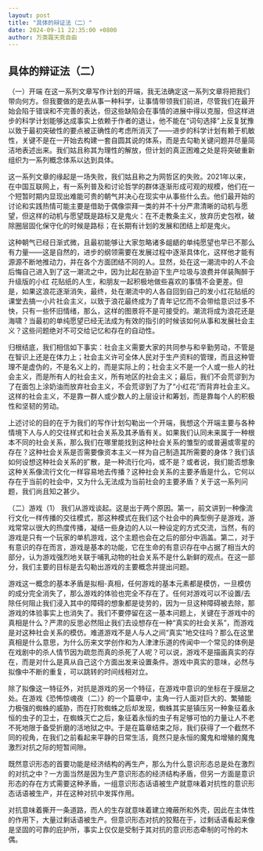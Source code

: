 ```yaml
---
layout: post
title: "具体的辩证法（二）"
date: 2024-09-11 22:35:00 +0800
author: 万类霜天竞自由
---
```



具体的辩证法（二）
--------

（一）开端
在这一系列文章写作计划的开端，我无法确定这一系列文章将把我们带向何方。但我要做的是去从事一种科学，让事情带领我们前进，尽管我们在最开始会陷于错误和不完善的表达，但这些缺陷会在事情的进展中得以克服，但这样进步的科学计划能够达成事实上依赖于作者的退让，他不能在“词句选择”上反复犹豫以致于最初突破性的要点被正确性的考虑所消灭了——进步的科学计划有赖于机敏性，关键不是在一开始去构建一套自圆其说的体系，而是去勾勒关键问题并尽量简洁地表述出来。我们姑且称其为理性的解放，但计划的真正困难之处是将突破重新组织为一系列概念体系以达到具体。

这一系列文章的缘起是一场失败，我们姑且称之为网哲区的失败。2021年以来，在中国互联网上，有一系列普及和讨论哲学的群体逐渐形成可观的规模，他们在一个短暂时期内显现出难能可贵的朝气并决心在现实中从事些什么去。他们最开始的讨论和实践热情可能主要是借助于偶像崇拜一类的并不十分严肃清晰的动机与愿望，但这样的动机与愿望既是路标又是鬼火：在不走教条主义，放弃历史包袱，破除圈层固化保守化的时候是路标；在长期有计划的发展和团结上却是鬼火。

这种朝气已经日渐式微，且最初能够让大家忽略诸多龃龉的单纯愿望也早已不那么有力量——这是自然的，进步的纲领需要在发展过程中逐渐具体化，这样他才能有源源不断地推动力，并在各个方面团结不同的人。显然，处在这一潮流中的人不会后悔自己进入到了这一潮流之中，因为比起在胁迫下生产垃圾与浪费并佯装陶醉于升级版的小红 花贴纸的人生，和朋友一起积极地做些喜欢的事情不会更差。但是，如果这浪花逐渐消失，最终，处在潮流中的人各自回到自己的发小红花贴纸的课堂去搞一小片社会主义，以致于浪花最终成为了青年记忆而不会带给意识过多不快，只有一些怀旧情绪，那么，这样的图景将不是可接受的。潮流将成为浪花还是海啸？当最初的单纯愿望已经无法成为有效的指引的时候该如何从事和发展社会主义？这些问题绝对不可交给记忆和存在的自动性。

归根结底，我们相信如下事实：社会主义需要大家的共同参与和辛勤劳动，不管是在智识上还是在体力上；社会主义许可全体人民对于生产资料的管理，而且这种管理不是虚伪的，不是名义上的，而是实际上的；社会主义不是一个人或一些人的社会主义，而是所有人的社会主义，所有地区的社会主义；最后，我们不会荒谬到为了在面包上涂奶油而放弃社会主义，不会荒谬到了为了“小红花”而背弃社会主义。这样的社会主义，不是靠一群人或少数人的上层设计和筹划，而是靠每个人的积极性和坚韧的劳动。

上述讨论的目的在于为我们的写作计划勾勒出一个开端，我想这个开端主要与各种情境下人与人的交往样式和社会关系及其矛盾有关。如果我们认同未来属于一种根本不同的社会关系，那么我们在哪里能找到这种社会关系的雏型的或普遍或零星的存在？这种社会关系是否需要像资本主义一样为自己制造其所需要的身体？我们该如何设想这种社会关系的扩散，是一种流行化吗，或不是？或者说，我们能否想象这种关系像流行文化一样容易地去传播？这种社会关系的主要矛盾是什么，它何以存在于当前的社会中，又为什么无法成为当前社会的主要矛盾？关于这一系列问题，我们尚且知之甚少。

（二）游戏（1）
我们从游戏谈起。这是出于两个原因。第一，前文讲到一种像流行文化一样传播的交往模式，那这种模式在我们这个社会中的典型例子是游戏，游戏常常以很大的热度传播，凝结一些身边的人以一种设定的方式交流，当然，有的游戏是只有一个玩家的单机游戏，这个主题也会在之后的部分中涵盖。第二，对于有意识的存在而言，游戏是基本的功能，它在生命的有意识存在中占据了相当大的部分，认为游戏强烈地关联于哺乳动物的社会关系不是什么新鲜的观点。在这一部分，我们主要的目标是去勾勒出游戏的主要概念并提出问题。

游戏这一概念的基本矛盾是拟相-真相，任何游戏的基本元素都是模仿，一旦模仿的成分完全消失了，那么游戏的体验也完全不存在了。任何对游戏可以不设置/去除任何阻止我们浸入其中的障碍的想象都是徒劳的，因为一旦这种障碍被去除，那游戏的体验事实上也消失了。我们不要停留在这一基本问题上，关键在于游戏中的真相是什么？严肃的反思必然阻止我们去设想存在一种“真实的社会关系”，而游戏是对这种社会关系的模仿。难道游戏不是人与人之间“真实”地交往吗？那么在这里真相是什么意思，为什么历来文学创作和为人津津乐道的传闻中一个常见的体例是在戏剧中的杀人情节因为疏忽而真的杀死了人呢？可以说，游戏不是描画真实的存在，而是对什么是真从自己这个方面出发来设置条件。游戏中真实的意味，必然与拟像中不断的重复，可以跳转的时间线相对立。

除了拟像这一特征外，对抗是游戏的另一个特征，在游戏中意识的坐标在于膜层之处。在游戏《恐怖惊魂夜（二）》的一个篇章中，主角一行人面对巨大的、繁殖能力极强的蜘蛛的威胁，而在打败蜘蛛之后却发现，蜘蛛其实是镇压另一种象征着永恒的虫子的卫士，在蜘蛛灭亡之后，象征着永恒的虫子有足够可怕的力量让人不老不死地限于备受折磨的活地狱之中。于是在篇章结束之际，我们获得了一个截然不同的视角，在我们之前看起来平静的日常生活，竟然只是永恒的魔鬼和增殖的魔鬼激烈对抗之际的短暂间隙。

既然意识形态的首要功能是经济结构的再生产，那么为什么意识形态总是处在激烈的对抗之中？一方面当然是因为生产意识形态的经济结构矛盾，但另一方面是意识形态的存在方式需要这种矛盾，一组意识形态话语被生产就意味着对抗性的意识形态话语被生产，并在这种对抗中发挥作用。

对抗意味着撕开一条道路，而人的生存就意味着建立掩蔽所和外壳，因此在主体性的作用下，大量过剩话语被生产。但意识形态对抗的狡黠在于，过剩话语看起来像是坚固的可靠的庇护所，事实上仅仅是受制于其对抗的意识形态牵制的可怜的木偶。
